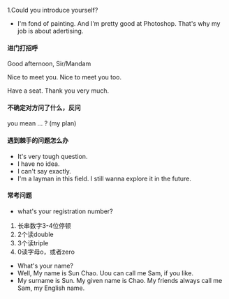 1.Could you introduce yourself?
- I'm fond of painting. And I'm pretty good at Photoshop. That's why my job is about adertising.


#### 进门打招呼
Good afternoon, Sir/Mandam

Nice to meet you.
Nice to meet you too.

Have a seat.
Thank you very much.

#### 不确定对方问了什么，反问
you mean ... ? (my plan)

#### 遇到棘手的问题怎么办
- It's very tough question.
- I have no idea.
- I can't say exactly.
- I'm a layman in this field. I still wanna explore it in the future.

#### 常考问题
- what's your registration number?
1. 长串数字3-4位停顿
2. 2个读double
3. 3个读triple
4. 0读字母o，或者zero

- What's your name?
- Well, My name is Sun Chao. Uou can call me Sam, if you like.
- My surname is Sun. My given name is Chao. My friends always call me Sam, my English name.
